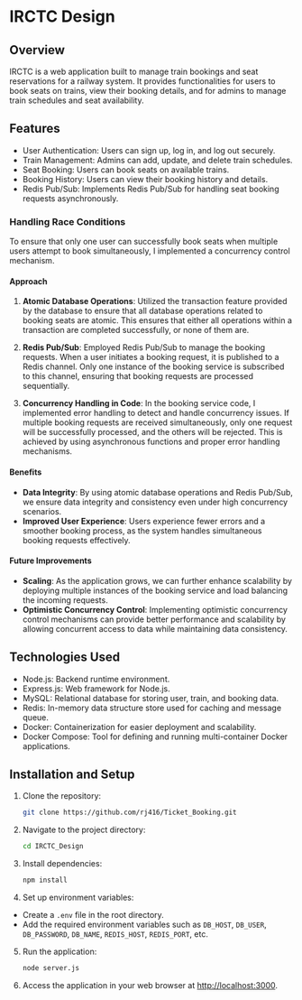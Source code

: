 # IRCTC Design

## Overview

IRCTC is a web application built to manage train bookings and seat reservations for a railway system. It provides functionalities for users to book seats on trains, view their booking details, and for admins to manage train schedules and seat availability.

## Features

- User Authentication: Users can sign up, log in, and log out securely.
- Train Management: Admins can add, update, and delete train schedules.
- Seat Booking: Users can book seats on available trains.
- Booking History: Users can view their booking history and details.
- Redis Pub/Sub: Implements Redis Pub/Sub for handling seat booking requests asynchronously.

### Handling Race Conditions

To ensure that only one user can successfully book seats when multiple users attempt to book simultaneously, I implemented a concurrency control mechanism.

#### Approach

1. **Atomic Database Operations**: Utilized the transaction feature provided by the database to ensure that all database operations related to booking seats are atomic. This ensures that either all operations within a transaction are completed successfully, or none of them are.

2. **Redis Pub/Sub**: Employed Redis Pub/Sub to manage the booking requests. When a user initiates a booking request, it is published to a Redis channel. Only one instance of the booking service is subscribed to this channel, ensuring that booking requests are processed sequentially.

3. **Concurrency Handling in Code**: In the booking service code, I implemented error handling to detect and handle concurrency issues. If multiple booking requests are received simultaneously, only one request will be successfully processed, and the others will be rejected. This is achieved by using asynchronous functions and proper error handling mechanisms.



#### Benefits

- **Data Integrity**: By using atomic database operations and Redis Pub/Sub, we ensure data integrity and consistency even under high concurrency scenarios.
- **Improved User Experience**: Users experience fewer errors and a smoother booking process, as the system handles simultaneous booking requests effectively.

#### Future Improvements

- **Scaling**: As the application grows, we can further enhance scalability by deploying multiple instances of the booking service and load balancing the incoming requests.
- **Optimistic Concurrency Control**: Implementing optimistic concurrency control mechanisms can provide better performance and scalability by allowing concurrent access to data while maintaining data consistency.

## Technologies Used

- Node.js: Backend runtime environment.
- Express.js: Web framework for Node.js.
- MySQL: Relational database for storing user, train, and booking data.
- Redis: In-memory data structure store used for caching and message queue.
- Docker: Containerization for easier deployment and scalability.
- Docker Compose: Tool for defining and running multi-container Docker applications.

## Installation and Setup

1. Clone the repository:
   ```bash
   git clone https://github.com/rj416/Ticket_Booking.git
   ```
2. Navigate to the project directory:
   ```bash
   cd IRCTC_Design
   ```
3. Install dependencies:
   ```bash
   npm install
   ```
4. Set up environment variables:

- Create a `.env` file in the root directory.
- Add the required environment variables such as `DB_HOST`, `DB_USER`, `DB_PASSWORD`, `DB_NAME`, `REDIS_HOST`, `REDIS_PORT`, etc.

5. Run the application:

   ```bash
   node server.js
   ```

6. Access the application in your web browser at [http://localhost:3000](http://localhost:3000).




